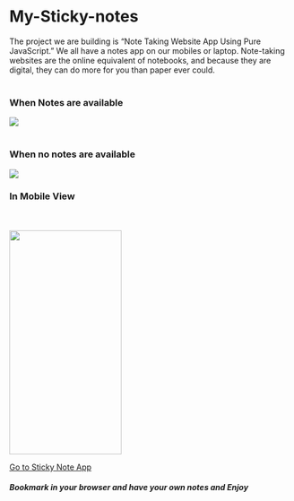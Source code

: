 # My-Sticky-notes
The project we are building is “Note Taking Website App Using Pure JavaScript.” We all have a notes app on our mobiles or laptop. Note-taking websites are the online equivalent of notebooks, and because they are digital, they can do more for you than paper ever could.
<br>
<br>
<h3>When Notes are available</h3>
<img src="https://user-images.githubusercontent.com/66429038/119305699-b5670800-bc86-11eb-958c-5f84883f8e8f.png">
<br>
<br>
<h3>When no notes are available</h3>
<img src="https://user-images.githubusercontent.com/66429038/119305706-b730cb80-bc86-11eb-8d01-4f9ac6beef5d.png" >
<h3>In Mobile View</h3>
<br>
<br>
<img src="https://user-images.githubusercontent.com/66429038/119306944-8e113a80-bc88-11eb-8673-3cf42baf8d47.jpeg" width="200" height="400">

<br>

<a href="https://kartikey0205.github.io/My-Sticky-notes/" target="_blank">Go to Sticky Note App</a>
<h5>Bookmark in your browser and have your own notes and Enjoy</h5>
